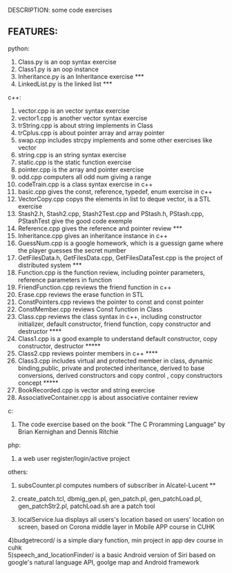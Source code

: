 DESCRIPTION:
some code exercises

FEATURES:  
---------------------
python:  
1) Class.py is an oop syntax exercise  
2) Class1.py is an oop instance  
3) Inheritance.py is an Inheritance exercise  ***  
4) LinkedList.py is the linked list  ***  

c++:  
1) vector.cpp is an vector syntax exercise  
2) vector1.cpp is another vector syntax exercise  
3) trString.cpp is about string implements in Class  
4) trCplus.cpp is about pointer array and array pointer  
5) swap.cpp includes strcpy implements and some other exercises like vector  
6) string.cpp is an string syntax exercise  
7) static.cpp is the static function exercise  
8) pointer.cpp is the array and pointer exercise  
9) odd.cpp computers all odd num giving a range  
10) codeTrain.cpp is a class syntax exercise in c++  
11) basic.cpp gives the const, reference, typedef, enum exercise in c++  
12) VectorCopy.cpp copys the elements in list to deque vector, is a STL exercise  
13) Stash2.h, Stash2.cpp, Stash2Test.cpp and PStash.h, PStash.cpp, PStashTest give the good code exemple  
14) Reference.cpp gives the reference and pointer review  ***  
15) Inheritance.cpp gives an inheritance instance in c++  
16) GuessNum.cpp is a google homework, which is a guessign game where the player guesses the secret number  
17) GetFilesData.h, GetFilesData.cpp, GetFilesDataTest.cpp is the project of distributed system   ***  
18) Function.cpp is the function review, including pointer parameters, reference parameters in function  
19) FriendFunction.cpp reviews the friend function in c++  
20) Erase.cpp reviews the erase function in STL  
21) ConstPointers.cpp reviews the pointer to const and const pointer  
22) ConstMember.cpp reviews Const function in Class  
23) Class.cpp reviews the class syntax in c++, including constructor initializer, default constructor, friend function,
copy constructor and destructor  ****  
24) Class1.cpp is a good example to understand default constructor, copy constructor, destructor  *****  
25) Class2.cpp reviews pointer members in c++   ****  
26) Class3.cpp includes virtual and protected member in class, dynamic binding,public, private and protected
inheritance, derived to base conversions, derived constructors and copy control , copy constructors concept   *****  
27) BookRecorded.cpp is vector and string exercise  
28) AssociativeContainer.cpp is about associative container review   

c:  
1) The code exercise based on the book "The C Proramming Language" by Brian Kernighan and Dennis Ritchie  


php:  
1) a web user register/login/active project  

others:  
1) subsCounter.pl computes numbers of subscriber in Alcatel-Lucent **  
2) create_patch.tcl, dbmig_gen.pl, gen_patch.pl, gen_patchLoad.pl, gen_patchStr2.pl, patchLoad.sh are a patch tool  

3) localService.lua displays all users's location based on users' location on screen, based on Corona middle layer in
Mobile APP course in CUHK  

4)budgetrecord/ is a simple diary function, min project in app dev course in cuhk  
5)speech_and_locationFinder/ is a basic Android version of Siri based on google's natural language API, goolge map and
Android framework  
